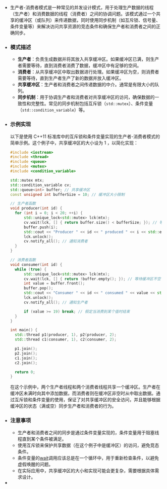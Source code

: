 - 生产者-消费者模式是一种常见的并发设计模式，用于处理生产数据的线程（生产者）和消费数据的线程（消费者）之间的协调问题。该模式通过一个共享的缓冲区（或队列）来传递数据，同时使用同步机制（如互斥锁、信号量、条件变量等）来解决访问共享资源的竞态条件和确保生产者和消费者之间的正确同步。
- ### 模式描述
	- **生产者**：负责生成数据并将其放入共享缓冲区。如果缓冲区已满，则生产者需要等待，直到消费者消费了数据，缓冲区中有足够的空间。
	- **消费者**：从共享缓冲区中取出数据进行处理。如果缓冲区为空，则消费者需要等待，直到生产者生产了新的数据并放入缓冲区。
	- **共享缓冲区**：生产者和消费者之间传递数据的中介。通常是有限大小的队列。
	- **同步机制**：用于协调生产者和消费者对共享缓冲区的访问，确保数据的一致性和完整性。常见的同步机制包括互斥锁（`std::mutex`）、条件变量（`std::condition_variable`）等。
- ### 示例实现
  以下是使用 C++11 标准库中的互斥锁和条件变量实现的生产者-消费者模式的简单示例。这个例子中，共享缓冲区的大小设为 1 ，以简化实现：
  ```cpp
  #include <iostream>
  #include <thread>
  #include <queue>
  #include <mutex>
  #include <condition_variable>
  
  std::mutex mtx;
  std::condition_variable cv;
  std::queue<int> buffer; // 共享缓冲区
  const unsigned int bufferSize = 10; // 缓冲区大小限制
  
  // 生产者函数
  void producer(int id) {
    for (int i = 0; i < 20; ++i) {
        std::unique_lock<std::mutex> lck(mtx);
        cv.wait(lck, [] { return buffer.size() < bufferSize; }); // 等待缓冲区不满
        buffer.push(i);
        std::cout << "Producer " << id << " produced " << i << std::endl;
        lck.unlock();
        cv.notify_all(); // 通知消费者
    }
  }
  
  // 消费者函数
  void consumer(int id) {
    while (true) {
        std::unique_lock<std::mutex> lck(mtx);
        cv.wait(lck, [] { return !buffer.empty(); }); // 等待缓冲区不空
        int value = buffer.front();
        buffer.pop();
        std::cout << "Consumer " << id << " consumed " << value << std::endl;
        lck.unlock();
        cv.notify_all(); // 通知生产者
  
        if (value >= 19) break; // 假定当消费到某个值时结束
    }
  }
  
  int main() {
    std::thread p1(producer, 1), p2(producer, 2);
    std::thread c1(consumer, 1), c2(consumer, 2);
  
    p1.join();
    p2.join();
    c1.join();
    c2.join();
  
    return 0;
  }
  ```
  
  在这个示例中，两个生产者线程和两个消费者线程共享一个缓冲区。生产者在缓冲区未满时向其中添加数据，而消费者则在缓冲区非空时从中取出数据。通过互斥锁和条件变量的使用，保证了对共享缓冲区的安全访问，并且能够根据缓冲区的状态（满或空）同步生产者和消费者的行为。
- ### 注意事项
	- 生产者和消费者之间的同步是通过条件变量实现的，条件变量用于阻塞线程直到某个条件被满足。
	- 使用互斥锁来保护共享数据（在这个例子中是缓冲区）的访问，避免竞态条件。
	- 条件变量的[wait]([[std::condition_variable::wait]])调用应该总是在一个循环中，用于重新检查条件，以避免虚假唤醒的问题。
	- 在实际应用中，共享缓冲区的大小和实现可能会更复杂，需要根据具体需求设计。
-